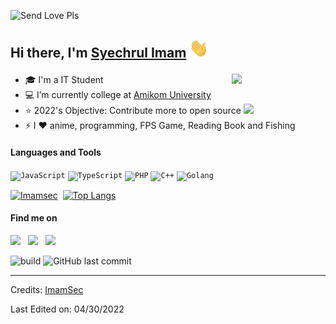 ![Send Love Pls](http://i1.kym-cdn.com/photos/images/original/000/896/763/c19.gif)


<h2 align="left">Hi there, I'm <a href="https://www.instagram.com/imam_walks/" target="_blank" rel="noopener noreferrer">Syechrul Imam</a> <img src="https://raw.githubusercontent.com/ABSphreak/ABSphreak/master/gifs/Hi.gif" height="30" />
 
<a href="https://github.com/namerose"><img align='right' src='https://i.pinimg.com/originals/eb/67/a6/eb67a64969519927a66e1a742cb5d626.gif' width='150"'></a></h2>

- 🎓 I'm a IT Student  
- 💻 I’m currently college at [Amikom University](https://www.amikom.ac.id/) 
- ⭐ 2022's Objective: Contribute more to open source <img src="https://media.giphy.com/media/WUlplcMpOCEmTGBtBW/giphy.gif" width="30">
- ⚡ I ❤️️ anime, programming, FPS Game, Reading Book and Fishing


#### Languages and Tools 
<p>
  <code><img height="25" src="https://user-images.githubusercontent.com/93989786/166100825-d64f71d8-d93e-4fa9-a55d-a1d3a7f60d01.png" alt="JavaScript"></code>
  <code><img height="25" src="https://user-images.githubusercontent.com/93989786/166100849-a4f26822-2cdf-4bab-bb7c-34460fa06d0a.png" alt="TypeScript"></code>
  <code><img height="25" src="https://user-images.githubusercontent.com/93989786/166100892-70cf126c-c545-43b0-a6d2-141282f163a1.png" alt="PHP"></code>
  <code><img height="25" src="https://user-images.githubusercontent.com/93989786/166100948-d476ea61-57ce-4a76-a2e8-4590d5b107a1.png" alt="C++"></code>
  <code><img height="25" src="https://user-images.githubusercontent.com/93989786/166101051-be923452-6529-4808-acd9-1727d669a29c.png" alt="Golang"></code>

<br />

[![Imamsec](https://github-readme-stats.vercel.app/api?username=namerose&count_private=true&show_icons=true&theme=blue-green&hide_rank=false&hide=stars&include_all_commits=true)](https://github.com/namerose?tab=repositories)&nbsp;&nbsp;[![Top Langs](https://github-readme-stats.vercel.app/api/top-langs/?username=namerose&layout=compact&langs_count=6&theme=blue-green)](https://github.com/namerose)


#### Find me on  
 <p align='left'>
   <a href="https://www.linkedin.com/in/imamsec/" target="_blank"><img height="25" src="https://user-images.githubusercontent.com/93989786/166101833-993ca8e6-94a8-431a-904d-338ba1d9e4a2.svg"></a>&nbsp;&nbsp;
 <a href="https://twitter.com/imam_walks" target="_blank"><img height="25" src="https://user-images.githubusercontent.com/93989786/166101856-4a27c629-5af2-4210-be52-4c31d4a6e802.svg"></a>&nbsp;&nbsp;
 <a href="https://instagram.com/imam_walks" target="_blank"><img height="25" src="https://user-images.githubusercontent.com/93989786/166101861-6e194f77-a150-461d-9e32-82e76605f31f.svg"></a>&nbsp;&nbsp;
 
 </p>

![build](https://user-images.githubusercontent.com/93989786/166101778-7d0c26ef-5c3a-4496-a716-49e10d8a2e2e.svg)
![GitHub last commit](https://user-images.githubusercontent.com/93989786/166101790-9d40b12f-1726-4908-b36a-e0255589472c.svg)


-----
Credits: [ImamSec](https://github.com/namerose)

Last Edited on: 04/30/2022
